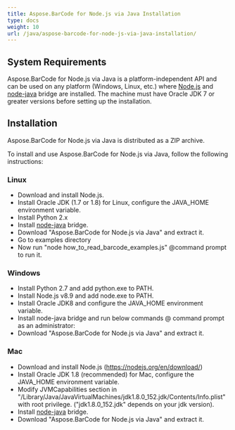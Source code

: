 ```yaml
---
title: Aspose.BarCode for Node.js via Java Installation
type: docs
weight: 10
url: /java/aspose-barcode-for-node-js-via-java-installation/
---
```


## **System Requirements**
Aspose.BarCode for Node.js via Java is a platform-independent API and can be used on any platform (Windows, Linux, etc.) where [Node.js](https://nodejs.org/en/download/) and [node-java](https://github.com/joeferner/node-java) bridge are installed. The machine must have Oracle JDK 7 or greater versions before setting up the installation.

## **Installation**
Aspose.BarCode for Node.js via Java is distributed as a ZIP archive.

To install and use Aspose.BarCode for Node.js via Java, follow the following instructions:

### **Linux**
- Download and install Node.js.
- Install Oracle JDK (1.7 or 1.8) for Linux, configure the JAVA_HOME environment variable.
- Install Python 2.x
- Install [node-java](https://github.com/joeferner/node-java) bridge.
- Download "Aspose.BarCode for Node.js via Java" and extract it.
- Go to examples directory
- Now run "node how_to_read_barcode_examples.js" @command prompt to run it.

### **Windows**
- Install Python 2.7 and add python.exe to PATH.
- Install Node.js v8.9 and add node.exe to PATH.
- Install Oracle JDK8 and configure the JAVA_HOME environment variable.
- Install node-java bridge and run below commands @ command prompt as an administrator:
- Download "Aspose.BarCode for Node.js via Java" and extract it.

### **Mac**
- Download and install Node.js (https://nodejs.org/en/download/)
- Install Oracle JDK 1.8 (recommended) for Mac, configure the JAVA_HOME environment variable.
- Modify <key>JVMCapabilities</key> section in "/Library/Java/JavaVirtualMachines/jdk1.8.0_152.jdk/Contents/Info.plist" with root privilege. ("jdk1.8.0_152.jdk" depends on your jdk version).
- Install [node-java](https://github.com/joeferner/node-java) bridge. 
- Download "Aspose.BarCode for Node.js via Java" and extract it.